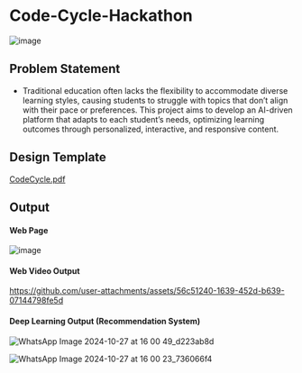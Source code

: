 # Code-Cycle-Hackathon

![image](https://github.com/user-attachments/assets/d62517b0-d25b-4714-8ba6-28038435178e)

## Problem Statement

- Traditional education often lacks the flexibility to accommodate diverse learning styles, 
causing students to struggle with topics that don’t align with their pace or preferences. This 
project aims to develop an AI-driven platform that adapts to each student’s needs, optimizing 
learning outcomes through personalized, interactive, and responsive content. 
## Design Template
[CodeCycle.pdf](https://github.com/user-attachments/files/17533599/CodeCycle.pdf)
## Output
#### Web Page
![image](https://github.com/user-attachments/assets/1a94aa43-f80e-4dcc-b534-6b12ae7216fa)
#### Web Video Output



https://github.com/user-attachments/assets/56c51240-1639-452d-b639-07144798fe5d




#### Deep Learning Output (Recommendation System)
![WhatsApp Image 2024-10-27 at 16 00 49_d223ab8d](https://github.com/user-attachments/assets/f04e472d-73c0-4521-ab3a-88daec487aa4) <br>


![WhatsApp Image 2024-10-27 at 16 00 23_736066f4](https://github.com/user-attachments/assets/6740452c-9c30-4286-9f78-f18ecfd4c6cc)

